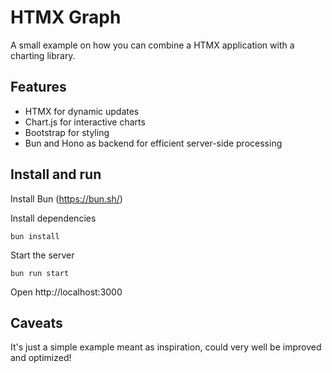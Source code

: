# HTMX Graph

A small example on how you can combine a HTMX application with a charting library.

## Features

- HTMX for dynamic updates
- Chart.js for interactive charts
- Bootstrap for styling
- Bun and Hono as backend for efficient server-side processing

## Install and run

Install Bun (https://bun.sh/)

Install dependencies

`bun install`

Start the server

`bun run start`

Open http://localhost:3000

## Caveats

It's just a simple example meant as inspiration, could very well be improved and optimized!
